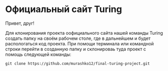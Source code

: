 # Oфициальный сайт Turing

Привет, друг!

Для клонирования проекта оофициального сайта нашей команды Turing создать папку на своём рабочем столе, где в дальнейшем и будет распологаться код проекта. 
При помощи терминала или командной строки перейти в созданную папку и склонироваь туда проект с помощь следующей команды:


`git clone https://github.com/murashko12/final-turing-project.git`


